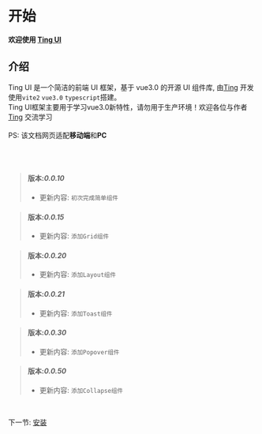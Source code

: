 # 开始

**欢迎使用 [Ting UI](https://github.com/TINGCYGF/vue2-ting-ui)**

## 介绍

Ting UI 是一个简洁的前端 UI 框架，基于 vue3.0 的开源 UI 组件库, 由[Ting](https://github.com/TINGCYGF) 开发使用`vite2` `vue3.0` `typescript`搭建。<br>
Ting UI框架主要用于学习vue3.0新特性，请勿用于生产环境！欢迎各位与作者[Ting](https://github.com/TINGCYGF) 交流学习<br><br>
PS: 该文档网页适配**移动端**和**PC**

<br>
<br>


> #### 版本:**_0.0.10_**
>
> - 更新内容: `初次完成简单组件`

> #### 版本:**_0.0.15_**
>
> - 更新内容: `添加Grid组件`

> #### 版本:**_0.0.20_**
>
> - 更新内容: `添加Layout组件`

> #### 版本:**_0.0.21_**
>
> - 更新内容: `添加Toast组件`

> #### 版本:**_0.0.30_**
>
> - 更新内容: `添加Popover组件`

> #### 版本:**_0.0.50_**
>
> - 更新内容: `添加Collapse组件`


<br>

下一节: [安装](#/doc/install)

